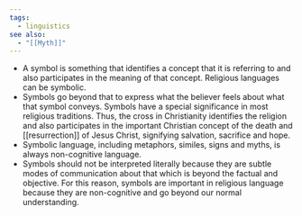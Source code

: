 ```yaml
---
tags:
  - linguistics
see also:
  - "[[Myth]]"
---
```

- A symbol is something that identifies a concept that it is referring to and also participates in the meaning of that concept. Religious languages can be symbolic.
- Symbols go beyond that to express what the believer feels about what that symbol conveys. Symbols have a special significance in most religious traditions. Thus, the cross in Christianity identifies the religion and also participates in the important Christian concept of the death and [[resurrection]] of Jesus Christ, signifying salvation, sacrifice and hope.
- Symbolic language, including metaphors, similes, signs and myths, is always non-cognitive language.
- Symbols should not be interpreted literally because they are subtle modes of communication about that which is beyond the factual and objective. For this reason, symbols are important in religious language because they are non-cognitive and go beyond our normal understanding.
